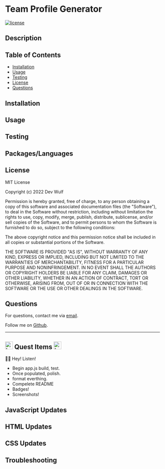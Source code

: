 # Team Profile Generator
[![license](https://img.shields.io/badge/License-MIT-yellow.svg)](https://opensource.org/licenses/MIT)

## Description

<!-- Add descriptions here -->

## Table of Contents

-   [Installation](#installation)
-   [Usage](#usage)
-   [Testing](#testing)
-   [License](#license)
-   [Questions](#questions)

## Installation

<!-- Add Installation here -->

## Usage

<!-- Add Screenshots and video here -->

## Testing

<!-- Testing? -->

## Packages/Languages



## License

MIT License

Copyright (c) 2022 Dev Wulf

Permission is hereby granted, free of charge, to any person obtaining a copy
of this software and associated documentation files (the "Software"), to deal
in the Software without restriction, including without limitation the rights
to use, copy, modify, merge, publish, distribute, sublicense, and/or sell
copies of the Software, and to permit persons to whom the Software is
furnished to do so, subject to the following conditions:

The above copyright notice and this permission notice shall be included in all
copies or substantial portions of the Software.

THE SOFTWARE IS PROVIDED "AS IS", WITHOUT WARRANTY OF ANY KIND, EXPRESS OR
IMPLIED, INCLUDING BUT NOT LIMITED TO THE WARRANTIES OF MERCHANTABILITY,
FITNESS FOR A PARTICULAR PURPOSE AND NONINFRINGEMENT. IN NO EVENT SHALL THE
AUTHORS OR COPYRIGHT HOLDERS BE LIABLE FOR ANY CLAIM, DAMAGES OR OTHER
LIABILITY, WHETHER IN AN ACTION OF CONTRACT, TORT OR OTHERWISE, ARISING FROM,
OUT OF OR IN CONNECTION WITH THE SOFTWARE OR THE USE OR OTHER DEALINGS IN THE
SOFTWARE.

## Questions

For questions, contact me via <a href="mailto: devinlwulf@gmail.com">email</a>.

Follow me on <a href="https://github.com/wulfsounds">Github</a>.

-------------------------------------

## <img src="https://64.media.tumblr.com/tumblr_mdghlnkX3f1qdtfd6o1_400.gif" alt="hyrule-crest" width="25"/> **Quest Items** <img src="https://64.media.tumblr.com/tumblr_mdghlnkX3f1qdtfd6o1_400.gif" alt="hyrule-crest" width="25"/>

🧚🏻 Hey! Listen!

- Begin app.js build, test.
- Once populated, polish.
- format everthing.
- Compelete README
- Badges!
- Screenshots!

## **JavaScript Updates**

## **HTML Updates**

## **CSS Updates**

## **Troubleshooting**

